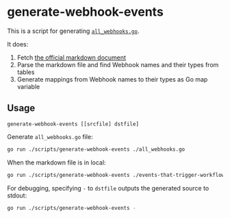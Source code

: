 generate-webhook-events
=======================

This is a script for generating [`all_webhooks.go`](../../all_webhooks.go).

It does:

1. Fetch [the official markdown document](https://raw.githubusercontent.com/github/docs/refs/heads/main/content/actions/reference/workflows-and-actions/events-that-trigger-workflows.md)
2. Parse the markdown file and find Webhook names and their types from tables
3. Generate mappings from Webhook names to their types as Go map variable

## Usage

```
generate-webhook-events [[srcfile] dstfile]
```

Generate `all_webhooks.go` file:

```sh
go run ./scripts/generate-webhook-events ./all_webhooks.go
```

When the markdown file is in local:

```sh
go run ./scripts/generate-webhook-events ./events-that-trigger-workflows.md ./all_webhooks.go
```

For debugging, specifying `-` to `dstfile` outputs the generated source to stdout:

```sh
go run ./scripts/generate-webhook-events -
```

